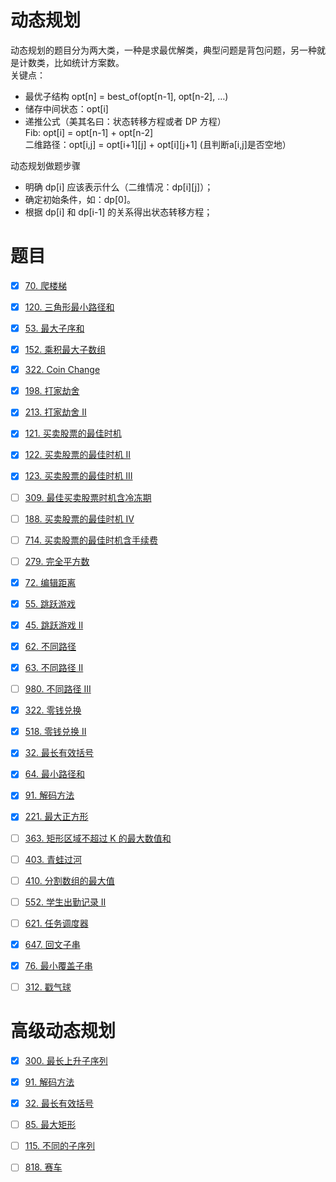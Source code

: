 # 动态规划
动态规划的题目分为两大类，一种是求最优解类，典型问题是背包问题，另一种就是计数类，比如统计方案数。  
关键点：  
* 最优子结构 opt[n] = best_of(opt[n-1], opt[n-2], …)  
* 储存中间状态：opt[i]  
* 递推公式（美其名曰：状态转移方程或者 DP 方程）   
Fib: opt[i] = opt[n-1] + opt[n-2]   
二维路径：opt[i,j] = opt[i+1][j] + opt[i][j+1] (且判断a[i,j]是否空地）

动态规划做题步骤  
* 明确 dp[i] 应该表示什么（二维情况：dp[i][j]）； 
* 确定初始条件，如：dp[0]。   
* 根据 dp[i] 和 dp[i-1] 的关系得出状态转移方程； 


# 题目
- [x] [70. 爬楼梯](https://leetcode-cn.com/problems/climbing-stairs/)  
- [x] [120. 三角形最小路径和](https://leetcode-cn.com/problems/triangle/)  
- [x] [53. 最大子序和](https://leetcode-cn.com/problems/maximum-subarray/)  
- [x] [152. 乘积最大子数组](https://leetcode-cn.com/problems/maximum-product-subarray/description/)  
- [x] [322. Coin Change](https://leetcode.com/problems/coin-change/description/)  
- [x] [198. 打家劫舍](https://leetcode-cn.com/problems/house-robber/)  
- [x] [213. 打家劫舍 II](https://leetcode-cn.com/problems/house-robber-ii/description/)  
- [x] [121. 买卖股票的最佳时机](https://leetcode-cn.com/problems/best-time-to-buy-and-sell-stock/#/description)  
- [x] [122. 买卖股票的最佳时机 II](https://leetcode-cn.com/problems/best-time-to-buy-and-sell-stock-ii/)  
- [x] [123. 买卖股票的最佳时机 III](https://leetcode-cn.com/problems/best-time-to-buy-and-sell-stock-iii/)  
- [ ] [309. 最佳买卖股票时机含冷冻期](https://leetcode-cn.com/problems/best-time-to-buy-and-sell-stock-with-cooldown/)  
- [ ] [188. 买卖股票的最佳时机 IV](https://leetcode-cn.com/problems/best-time-to-buy-and-sell-stock-iv/)  
- [ ] [714. 买卖股票的最佳时机含手续费](https://leetcode-cn.com/problems/best-time-to-buy-and-sell-stock-with-transaction-fee/)  

- [ ] [279. 完全平方数](https://leetcode-cn.com/problems/perfect-squares/)  
- [x] [72. 编辑距离](https://leetcode-cn.com/problems/edit-distance/)  
- [x] [55. 跳跃游戏](https://leetcode-cn.com/problems/jump-game/)  
- [x] [45. 跳跃游戏 II](https://leetcode-cn.com/problems/jump-game-ii/)  
- [x] [62. 不同路径](https://leetcode-cn.com/problems/unique-paths/)  
- [x] [63. 不同路径 II](https://leetcode-cn.com/problems/unique-paths-ii/)  
- [ ] [980. 不同路径 III](https://leetcode-cn.com/problems/unique-paths-iii/)  
- [x] [322. 零钱兑换](https://leetcode-cn.com/problems/coin-change/)    
- [x] [518. 零钱兑换 II](https://leetcode-cn.com/problems/coin-change-2/)  
- [x] [32. 最长有效括号](https://leetcode-cn.com/problems/longest-valid-parentheses/)   
- [x] [64. 最小路径和](https://leetcode-cn.com/problems/minimum-path-sum/)  
- [x] [91. 解码方法](https://leetcode-cn.com/problems/decode-ways/)  
- [x] [221. 最大正方形](https://leetcode-cn.com/problems/maximal-square/)  
- [ ] [363. 矩形区域不超过 K 的最大数值和](https://leetcode-cn.com/problems/max-sum-of-rectangle-no-larger-than-k/)  
- [ ] [403. 青蛙过河](https://leetcode-cn.com/problems/frog-jump/)  
- [ ] [410. 分割数组的最大值](https://leetcode-cn.com/problems/split-array-largest-sum/)  
- [ ] [552. 学生出勤记录 II](https://leetcode-cn.com/problems/student-attendance-record-ii/)  
- [ ] [621. 任务调度器](https://leetcode-cn.com/problems/task-scheduler/)  
- [x] [647. 回文子串](https://leetcode-cn.com/problems/palindromic-substrings/)  
- [x] [76. 最小覆盖子串](https://leetcode-cn.com/problems/minimum-window-substring/)  
- [ ] [312. 戳气球](https://leetcode-cn.com/problems/burst-balloons/)  

# 高级动态规划
- [x] [300. 最长上升子序列](https://leetcode-cn.com/problems/longest-increasing-subsequence/)
- [x] [91. 解码方法](https://leetcode-cn.com/problems/decode-ways/)
- [x] [32. 最长有效括号](https://leetcode-cn.com/problems/longest-valid-parentheses/)
- [ ] [85. 最大矩形](https://leetcode-cn.com/problems/maximal-rectangle/)
- [ ] [115. 不同的子序列](https://leetcode-cn.com/problems/distinct-subsequences/)
- [ ] [818. 赛车](https://leetcode-cn.com/problems/race-car/)

